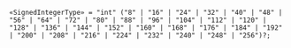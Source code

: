 <!-- This file is generated automatically by infrastructure scripts. Please don't edit by hand. -->

```{ .ebnf .slang-ebnf #SignedIntegerType }
«SignedIntegerType» = "int" ("8" | "16" | "24" | "32" | "40" | "48" | "56" | "64" | "72" | "80" | "88" | "96" | "104" | "112" | "120" | "128" | "136" | "144" | "152" | "160" | "168" | "176" | "184" | "192" | "200" | "208" | "216" | "224" | "232" | "240" | "248" | "256")?;
```
